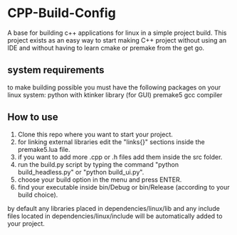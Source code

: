 # CPP-Build-Config
A base for building c++ applications for linux in a simple project build.
This project exists as an easy way to start making C++ project without using
an IDE and without having to learn cmake or premake from the get go.

## system requirements
to make building possible you must have the following packages on your linux system:
python with ktinker library (for GUI)
premake5
gcc compiler


## How to use
1. Clone this repo where you want to start your project.
2. for linking external libraries edit the "links{}" sections inside the premake5.lua file.
3. if you want to add more .cpp or .h files add them inside the src folder.
4. run the build.py script by typing the command "python build_headless.py" or "python build_ui.py".
5. choose your build option in the menu and press ENTER.
6. find your executable inside bin/Debug or bin/Release (according to your build choice).

by default any libraries placed in dependencies/linux/lib 
and any include files located in dependencies/linux/include
will be automatically added to your project.
